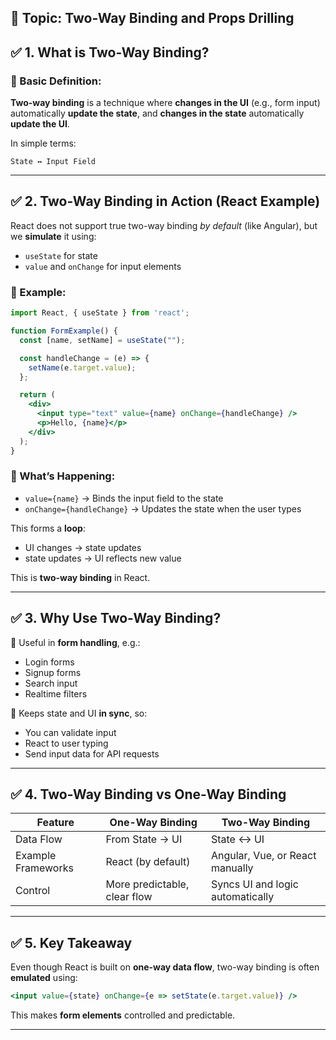 
## 📘 Topic: **Two-Way Binding and Props Drilling**

## ✅ **1. What is Two-Way Binding?**

### 🔹 Basic Definition:

**Two-way binding** is a technique where **changes in the UI** (e.g., form input) automatically **update the state**, and **changes in the state** automatically **update the UI**.

In simple terms:

```
State ↔ Input Field
```

---

## ✅ **2. Two-Way Binding in Action (React Example)**

React does not support true two-way binding *by default* (like Angular), but we **simulate** it using:

* `useState` for state
* `value` and `onChange` for input elements

### 🧩 Example:

```jsx
import React, { useState } from 'react';

function FormExample() {
  const [name, setName] = useState("");

  const handleChange = (e) => {
    setName(e.target.value);
  };

  return (
    <div>
      <input type="text" value={name} onChange={handleChange} />
      <p>Hello, {name}</p>
    </div>
  );
}
```

### 🔁 What’s Happening:

* `value={name}` → Binds the input field to the state
* `onChange={handleChange}` → Updates the state when the user types

This forms a **loop**:

* UI changes → state updates
* state updates → UI reflects new value

This is **two-way binding** in React.

---

## ✅ **3. Why Use Two-Way Binding?**

🔸 Useful in **form handling**, e.g.:

* Login forms
* Signup forms
* Search input
* Realtime filters

🔸 Keeps state and UI **in sync**, so:

* You can validate input
* React to user typing
* Send input data for API requests

---

## ✅ **4. Two-Way Binding vs One-Way Binding**

| Feature            | One-Way Binding              | Two-Way Binding                  |
| ------------------ | ---------------------------- | -------------------------------- |
| Data Flow          | From State → UI              | State ↔ UI                       |
| Example Frameworks | React (by default)           | Angular, Vue, or React manually  |
| Control            | More predictable, clear flow | Syncs UI and logic automatically |

---

## ✅ **5. Key Takeaway**

Even though React is built on **one-way data flow**, two-way binding is often **emulated** using:

```jsx
<input value={state} onChange={e => setState(e.target.value)} />
```

This makes **form elements** controlled and predictable.

---